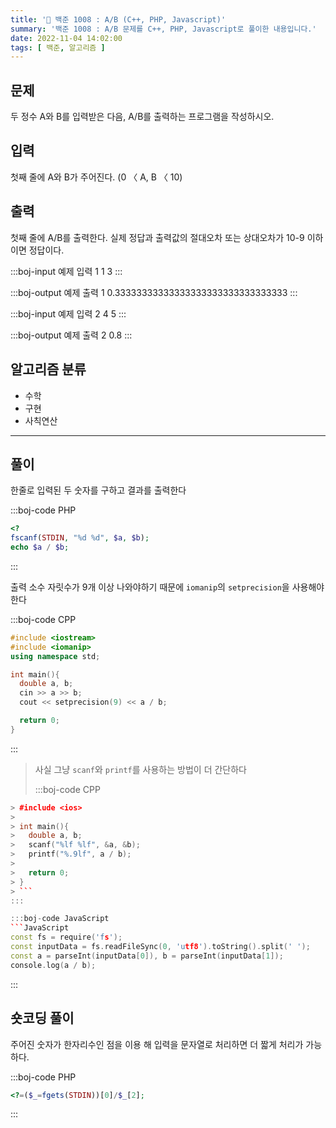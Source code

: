 ```yaml
---
title: '🏅 백준 1008 : A/B (C++, PHP, Javascript)'
summary: '백준 1008 : A/B 문제를 C++, PHP, Javascript로 풀이한 내용입니다.'
date: 2022-11-04 14:02:00
tags: [ 백준, 알고리즘 ]
---
```


## 문제

두 정수 A와 B를 입력받은 다음, A/B를 출력하는 프로그램을 작성하시오.

## 입력

첫째 줄에 A와 B가 주어진다. (0 〈 A, B 〈 10)

## 출력

첫째 줄에 A/B를 출력한다. 실제 정답과 출력값의 절대오차 또는 상대오차가 10-9 이하이면 정답이다.

:::boj-input 예제 입력 1
1 3
:::

:::boj-output 예제 출력 1
0.33333333333333333333333333333333
:::

:::boj-input 예제 입력 2
4 5
:::

:::boj-output 예제 출력 2
0.8
:::

## 알고리즘 분류

- 수학
- 구현
- 사칙연산

---

## 풀이

한줄로 입력된 두 숫자를 구하고 결과를 출력한다

:::boj-code PHP

```php
<?
fscanf(STDIN, "%d %d", $a, $b);
echo $a / $b;
```

:::

출력 소수 자릿수가 9개 이상 나와야하기 때문에 `iomanip`의 `setprecision`을 사용해야한다

:::boj-code CPP

```cpp
#include <iostream>
#include <iomanip>
using namespace std;

int main(){
  double a, b;
  cin >> a >> b;
  cout << setprecision(9) << a / b;

  return 0;
}
```

:::

> 사실 그냥 `scanf`와 `printf`를 사용하는 방법이 더 간단하다
>
> :::boj-code CPP

````cpp
> #include <ios>
>
> int main(){
>   double a, b;
>   scanf("%lf %lf", &a, &b);
>   printf("%.9lf", a / b);
>
>   return 0;
> }
> ```
:::

:::boj-code JavaScript
```JavaScript
const fs = require('fs');
const inputData = fs.readFileSync(0, 'utf8').toString().split(' ');
const a = parseInt(inputData[0]), b = parseInt(inputData[1]);
console.log(a / b);
````

:::

## 숏코딩 풀이

주어진 숫자가 한자리수인 점을 이용 해 입력을 문자열로 처리하면 더 짧게 처리가 가능하다.

:::boj-code PHP

```php
<?=($_=fgets(STDIN))[0]/$_[2];
```

:::
